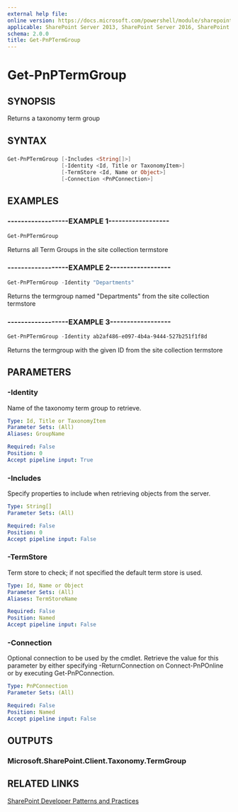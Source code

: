 ```yaml
---
external help file:
online version: https://docs.microsoft.com/powershell/module/sharepoint-pnp/get-pnptermgroup
applicable: SharePoint Server 2013, SharePoint Server 2016, SharePoint Server 2019, SharePoint Online
schema: 2.0.0
title: Get-PnPTermGroup
---
```


# Get-PnPTermGroup

## SYNOPSIS
Returns a taxonomy term group

## SYNTAX 

### 
```powershell
Get-PnPTermGroup [-Includes <String[]>]
                 [-Identity <Id, Title or TaxonomyItem>]
                 [-TermStore <Id, Name or Object>]
                 [-Connection <PnPConnection>]
```

## EXAMPLES

### ------------------EXAMPLE 1------------------
```powershell
Get-PnPTermGroup
```

Returns all Term Groups in the site collection termstore

### ------------------EXAMPLE 2------------------
```powershell
Get-PnPTermGroup -Identity "Departments"
```

Returns the termgroup named "Departments" from the site collection termstore

### ------------------EXAMPLE 3------------------
```powershell
Get-PnPTermGroup -Identity ab2af486-e097-4b4a-9444-527b251f1f8d
```

Returns the termgroup with the given ID from the site collection termstore

## PARAMETERS

### -Identity
Name of the taxonomy term group to retrieve.

```yaml
Type: Id, Title or TaxonomyItem
Parameter Sets: (All)
Aliases: GroupName

Required: False
Position: 0
Accept pipeline input: True
```

### -Includes
Specify properties to include when retrieving objects from the server.

```yaml
Type: String[]
Parameter Sets: (All)

Required: False
Position: 0
Accept pipeline input: False
```

### -TermStore
Term store to check; if not specified the default term store is used.

```yaml
Type: Id, Name or Object
Parameter Sets: (All)
Aliases: TermStoreName

Required: False
Position: Named
Accept pipeline input: False
```

### -Connection
Optional connection to be used by the cmdlet. Retrieve the value for this parameter by either specifying -ReturnConnection on Connect-PnPOnline or by executing Get-PnPConnection.

```yaml
Type: PnPConnection
Parameter Sets: (All)

Required: False
Position: Named
Accept pipeline input: False
```

## OUTPUTS

### Microsoft.SharePoint.Client.Taxonomy.TermGroup

## RELATED LINKS

[SharePoint Developer Patterns and Practices](https://aka.ms/sppnp)